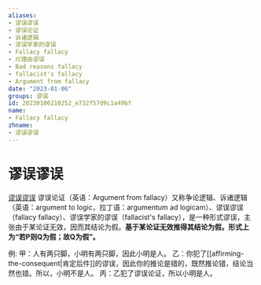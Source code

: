 ```yaml
---
aliases:
- 谬误谬误
- 谬误论证
- 诉诸逻辑
- 谬误学家的谬误
- Fallacy fallacy
- 烂理由谬误
- Bad reasons fallacy
- fallacist's fallacy
- Argument from fallacy
date: "2023-01-06"
groups: 谬误
id: 20230106210252_e732f57d9c1a49bf
name:
- Fallacy fallacy
zhname:
- 谬误谬误
---
```


# 谬误谬误

[谬误谬误](https://zh.wikipedia.org/wiki/%E8%AC%AC%E8%AA%A4%E8%AC%AC%E8%AA%A4) 谬误论证（英语：Argument from fallacy）又称争论逻辑、诉诸逻辑（英语：argument to logic，拉丁语：argumentum ad logicam）、谬误谬误（fallacy fallacy）、谬误学家的谬误（fallacist's fallacy），是一种形式谬误，主张由于某论证无效，因而其结论为假。**基于某论证无效推得其结论为假。形式上为“若P则Q为假；故Q为假”。**

例:
甲：人有两只脚，小明有两只脚，因此小明是人。
乙：你犯了[[affirming-the-consequent|肯定后件]]的谬误，因此你的推论是错的，既然推论错，结论当然也错。所以，小明不是人。
丙：乙犯了谬误论证，所以小明是人。
